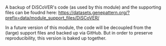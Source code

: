 A backup of DiSCoVER's code (as used by this module) and the supporting files can be foudnd here: https://datasets.genepattern.org/?prefix=data/module_support_files/DiSCoVER/

In a future version of this module, the code will be decoupled from the (large) support files and backed up via GitHub. But in order to preserve reproducibility, this version is baked up together.
